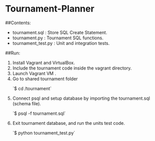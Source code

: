 # Tournament-Planner

##Contents:
- tournament.sql : Store SQL Create Statement.
- tournament.py : Tournament SQL functions.
- tournament_test.py : Unit and integration tests.


##Run:
1. Install Vagrant and VirtualBox.
2. Include the tournament code inside the vagrant directory.
3. Launch Vagrant VM .
4. Go to shared tournament folder 
   <p>`$ cd /tournament`</p>
5. Connect psql and setup database by importing the tournament.sql (schema file).
   <p>`$ psql -f tournament.sql`</p>
6. Exit tournament database, and run the units test code.
   <p>`$ python tournament_test.py`</p>
